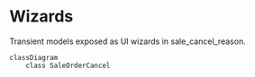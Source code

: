 # Wizards

Transient models exposed as UI wizards in sale_cancel_reason.

```mermaid
classDiagram
    class SaleOrderCancel
```
